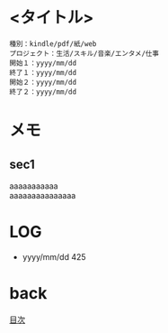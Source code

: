 # <タイトル>

    種別：kindle/pdf/紙/web
    プロジェクト：生活/スキル/音楽/エンタメ/仕事
    開始１：yyyy/mm/dd
    終了１：yyyy/mm/dd
    開始２：yyyy/mm/dd
    終了２：yyyy/mm/dd

# メモ
## sec1
aaaaaaaaaaa    
aaaaaaaaaaaaaaa

# LOG
- yyyy/mm/dd 425

# back
[目次](README.md)
